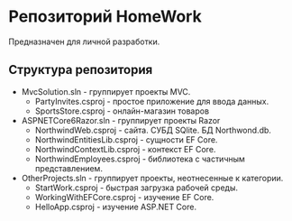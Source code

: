 # Репозиторий HomeWork
Предназначен для личной разработки.

## Структура репозитория
  * MvcSolution.sln - группирует проекты MVC.
    * PartyInvites.csproj - простое приложение для ввода данных.
    * SportsStore.csproj - онлайн-магазин товаров
  * ASPNETCore6Razor.sln - группирует проекты Razor
    * NorthwindWeb.csproj - сайта. СУБД SQlite. БД Northwond.db.
    * NorthwindEntitiesLib.csproj - сущности EF Core.
    * NorthwindContextLib.csproj - контекст EF Core.
    * NorthwindEmployees.csproj - библиотека с частичным представлением.
  * OtherProjects.sln - группирует проекты, неотнесенные к категории.
    * StartWork.csproj - быстрая загрузка рабочей среды.
    * WorkingWithEFCore.csproj - изучение EF Core.
    * HelloApp.csproj - изучение ASP.NET Core.
    
